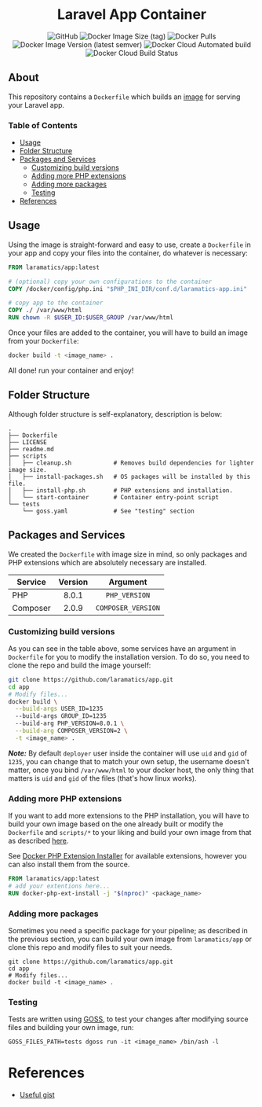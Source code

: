 <div align="center">

# Laravel App Container

![GitHub](https://img.shields.io/github/license/laramatics/app)
![Docker Image Size (tag)](https://img.shields.io/docker/image-size/laramatics/app/latest)
![Docker Pulls](https://img.shields.io/docker/pulls/laramatics/app)
![Docker Image Version (latest semver)](https://img.shields.io/docker/v/laramatics/app)
![Docker Cloud Automated build](https://img.shields.io/docker/cloud/automated/laramatics/app)
![Docker Cloud Build Status](https://img.shields.io/docker/cloud/build/laramatics/app)

</div>

## About

This repository contains a `Dockerfile` which builds an [image](https://hub.docker.com/r/laramatics/app)
for serving your Laravel app.

### Table of Contents

- [Usage](#usage)
- [Folder Structure](#folder-structure)
- [Packages and Services](#packages-and-services)
    - [Customizing build versions](#customizing-build-versions)
    - [Adding more PHP extensions](#adding-more-php-extensions)
    - [Adding more packages](#adding-more-packages)
    - [Testing](#testing)
- [References](#references)

## Usage

Using the image is straight-forward and easy to use, create a `Dockerfile` in your app and copy your files into the
container, do whatever is necessary:

```dockerfile
FROM laramatics/app:latest

# (optional) copy your own configurations to the container
COPY /docker/config/php.ini "$PHP_INI_DIR/conf.d/laramatics-app.ini"

# copy app to the container
COPY ./ /var/www/html
RUN chown -R $USER_ID:$USER_GROUP /var/www/html
```

Once your files are added to the container, you will have to build an image from your `Dockerfile`:

```bash
docker build -t <image_name> .
```

All done! run your container and enjoy!

## Folder Structure

Although folder structure is self-explanatory, description is below:

```
.
├── Dockerfile
├── LICENSE
├── readme.md
├── scripts
│   ├── cleanup.sh            # Removes build dependencies for lighter image size.
│   ├── install-packages.sh   # OS packages will be installed by this file.
│   ├── install-php.sh        # PHP extensions and installation.
│   └── start-container       # Container entry-point script
└── tests
    └── goss.yaml             # See "testing" section
```

## Packages and Services

We created the `Dockerfile` with image size in mind, so only packages and PHP extensions which are absolutely necessary
are installed.

|Service|Version|Argument|
|---|:---:|:---:|
|PHP|8.0.1|`PHP_VERSION`|
|Composer|2.0.9|`COMPOSER_VERSION`|

### Customizing build versions

As you can see in the table above, some services have an argument in `Dockerfile` for you to modify the installation version.
To do so, you need to clone the repo and build the image yourself:

```bash
git clone https://github.com/laramatics/app.git
cd app
# Modify files...
docker build \
  --build-args USER_ID=1235
  --build-args GROUP_ID=1235
  --build-arg PHP_VERSION=8.0.1 \
  --build-arg COMPOSER_VERSION=2 \
  -t <image_name> .
```

***Note:*** By default `deployer` user inside the container will use `uid` and `gid` of `1235`, you can change that to
match your own setup, the username doesn't matter, once you bind `/var/www/html` to your docker host, the only thing
that matters is `uid` and `gid` of the files (that's how linux works).

### Adding more PHP extensions

If you want to add more extensions to the PHP installation, you will have to build your own image based on the one
already built or modify the `Dockerfile` and `scripts/*` to your liking and build your own image from that as
described [here](#adding-more-packages).

See [Docker PHP Extension Installer](https://github.com/mlocati/docker-php-extension-installer)
for available extensions, however you can also install them from the source.

```dockerfile
FROM laramatics/app:latest
# add your extentions here...
RUN docker-php-ext-install -j "$(nproc)" <package_name>
```

### Adding more packages

Sometimes you need a specific package for your pipeline; as described in the previous section, you can build your own
image from `laramatics/app` or clone this repo and modify files to suit your needs.

```shell
git clone https://github.com/laramatics/app.git
cd app
# Modify files...
docker build -t <image_name> .
```

### Testing

Tests are written using [GOSS](https://github.com/aelsabbahy/goss/tree/master/extras/dcgoss), to test your changes after
modifying source files and building your own image, run:

```shell
GOSS_FILES_PATH=tests dgoss run -it <image_name> /bin/ash -l
```

# References

- [Useful gist](https://gist.github.com/avishayp/33fcee06ee440524d21600e2e817b6b7)